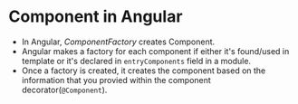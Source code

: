 # Component in Angular

- In Angular, *ComponentFactory* creates Component.
- Angular makes a factory for each component if either it's found/used in template or it's declared in `entryComponents` field in a module.
- Once a factory is created, it creates the component based on the information that you provied within the component decorator(`@Component`).

